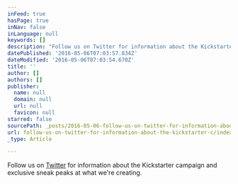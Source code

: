 ```yaml
---
inFeed: true
hasPage: true
inNav: false
inLanguage: null
keywords: []
description: "Follow us on Twitter for information about the Kickstarter campaign and exclusive sneak peaks at what we're creating."
datePublished: '2016-05-06T07:03:57.834Z'
dateModified: '2016-05-06T07:03:54.670Z'
title: ''
author: []
authors: []
publisher:
  name: null
  domain: null
  url: null
  favicon: null
starred: false
sourcePath: _posts/2016-05-06-follow-us-on-twitter-for-information-about-the-kickstarter-c.md
url: follow-us-on-twitter-for-information-about-the-kickstarter-c/index.html
_type: Article

---
```

Follow us on [Twitter][0] for information about the Kickstarter campaign and exclusive sneak peaks at what we're creating.

[0]: twitter.com/elementalmystic